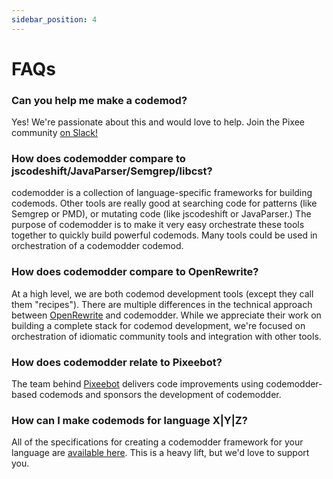 ```yaml
---
sidebar_position: 4
---
```


# FAQs

### Can you help me make a codemod?

Yes! We're passionate about this and would love to help. Join the Pixee community [on Slack!](https://join.slack.com/t/openpixee/shared_invite/zt-1pnk7jqdd-kfwilrfG7Ov4M8rorfOnUA)

### How does codemodder compare to jscodeshift/JavaParser/Semgrep/libcst?

codemodder is a collection of language-specific frameworks for building codemods. Other tools are really good at searching code for patterns (like Semgrep or PMD), or mutating code (like jscodeshift or JavaParser.) The purpose of codemodder is to make it very easy orchestrate these tools together to quickly build powerful codemods. Many tools could be used in orchestration of a codemodder codemod.

### How does codemodder compare to OpenRewrite?

At a high level, we are both codemod development tools (except they call them "recipes"). There are multiple differences in the technical approach between [OpenRewrite](https://github.com/openrewrite/) and codemodder. While we appreciate their work on building a complete stack for codemod development, we're focused on orchestration of idiomatic community tools and integration with other tools.

### How does codemodder relate to Pixeebot?

The team behind [Pixeebot](https://pixee.ai/) delivers code improvements using codemodder-based codemods and sponsors the development of codemodder.

### How can I make codemods for language X|Y|Z?

All of the specifications for creating a codemodder framework for your language are [available here](https://github.com/pixee/codemodder-specs). This is a heavy lift, but we'd love to support you.
